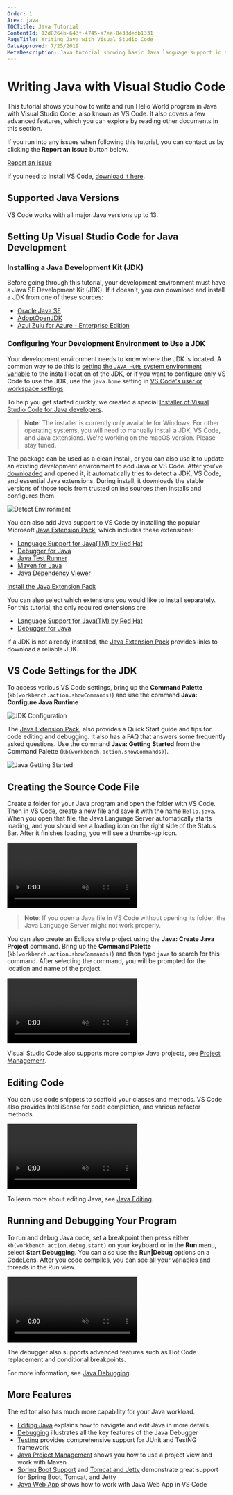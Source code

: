 ```yaml
---
Order: 1
Area: java
TOCTitle: Java Tutorial
ContentId: 12d8264b-643f-4745-a7ea-8433dedb1331
PageTitle: Writing Java with Visual Studio Code
DateApproved: 7/25/2019
MetaDescription: Java tutorial showing basic Java language support in the Visual Studio Code editor
---
```

# Writing Java with Visual Studio Code

This tutorial shows you how to write and run Hello World program in Java with Visual Studio Code, also known as VS Code. It also covers a few advanced features, which you can explore by reading other documents in this section.

If you run into any issues when following this tutorial, you can contact us by clicking the **Report an issue** button below.

<a class="tutorial-feedback-btn" onclick="reportIssue('java-tutorial', 'getting-started')" href="javascript:void(0)">Report an issue</a>

If you need to install VS Code, [download it here](https://code.visualstudio.com/download).

## Supported Java Versions

VS Code works with all major Java versions up to 13. 

## Setting Up Visual Studio Code for Java Development

### Installing a Java Development Kit (JDK)

Before going through this tutorial, your development environment must have a Java SE Development Kit (JDK). If it doesn't, you can
download and install a JDK from one of these sources:

* [Oracle Java SE](https://www.oracle.com/technetwork/java/javasds/index.html)
* [AdoptOpenJDK](https://adoptopenjdk.net/)
* [Azul Zulu for Azure - Enterprise Edition](https://www.azul.com/downloads/azure-only/zulu/)

### Configuring Your Development Environment to Use a JDK
Your development environment needs to know where the JDK is located. A common way to do this is [setting the `JAVA_HOME` system environment variable](https://docs.oracle.com/cd/E19182-01/821-0917/inst_jdk_javahome_t/index.html) to the install location of the JDK, or if you want to configure only VS Code to use the JDK, use the `java.home` setting in [VS Code's user or workspace settings](/docs/getstarted/settings.md).

To help you get started quickly, we created a special [Installer of Visual Studio Code for Java developers](https://aka.ms/vscode-java-installer-win).

> **Note**: The installer is currently only available for Windows. For other operating systems, you will need to manually install a JDK, VS Code, and Java extensions. We're working on the macOS version. Please stay tuned.

The package can be used as a clean install, or you can also use it to update an existing development environment to add Java or VS Code. After you've [downloaded](https://aka.ms/vscode-java-installer-win) and opened it, it automatically tries to detect a JDK, VS Code, and essential Java extensions. During install, it downloads the stable versions of those tools from trusted online sources then installs and configures them.

![Detect Environment](images/java-tutorial/detect-eng.png)

You can also add Java support to VS Code by installing the popular Microsoft [Java Extension Pack](https://marketplace.visualstudio.com/items?itemName=vscjava.vscode-java-pack), which includes these extensions:

* [Language Support for Java(TM) by Red Hat](https://marketplace.visualstudio.com/items?itemName=redhat.java)
* [Debugger for Java](https://marketplace.visualstudio.com/items?itemName=vscjava.vscode-java-debug)
* [Java Test Runner](https://marketplace.visualstudio.com/items?itemName=vscjava.vscode-java-test)
* [Maven for Java](https://marketplace.visualstudio.com/items?itemName=vscjava.vscode-maven)
* [Java Dependency Viewer](https://marketplace.visualstudio.com/items?itemName=vscjava.vscode-java-dependency)

<a class="tutorial-install-extension-btn" href="vscode:extension/vscjava.vscode-java-pack">Install the Java Extension Pack</a>

You can also select which extensions you would like to install separately. For this tutorial, the only required extensions are

* [Language Support for Java(TM) by Red Hat](https://marketplace.visualstudio.com/items?itemName=redhat.java)
* [Debugger for Java](https://marketplace.visualstudio.com/items?itemName=vscjava.vscode-java-debug)

If a JDK is not already installed, the [Java Extension Pack](https://marketplace.visualstudio.com/items?itemName=vscjava.vscode-java-pack) provides links to download a reliable JDK.

## VS Code Settings for the JDK

To access various VS Code settings, bring up the **Command Palette** (`kb(workbench.action.showCommands)`) and use the command **Java: Configure Java Runtime** 

![JDK Configuration](images/java-tutorial/jdk-configuration.png)

The [Java Extension Pack](https://marketplace.visualstudio.com/items?itemName=vscjava.vscode-java-pack), also provides a Quick Start guide and tips for code editing and debugging. It also has a FAQ that answers some frequently asked questions. Use the command **Java: Getting Started** from the Command Palette (`kb(workbench.action.showCommands)`). 

![Java Getting Started](images/java-tutorial/getting-started.png)

## Creating the Source Code File

Create a folder for your Java program and open the folder with VS Code. Then in VS Code, create a new file and save it with the name `Hello.java`. When you open that file, the Java Language Server automatically starts loading, and you should see a loading icon on the right side of the Status Bar. After it finishes loading, you will see a thumbs-up icon.

<video autoplay loop muted playsinline controls>
  <source src="/docs/java/java-tutorial/JavaHelloWorld.Standalone.mp4" type="video/mp4">
</video>

>**Note**: If you open a Java file in VS Code without opening its folder, the Java Language Server might not work properly.

You can also create an Eclipse style project using the **Java: Create Java Project** command. Bring up the **Command Palette**  (`kb(workbench.action.showCommands)`) and then type `java` to search for this command. After selecting the command, you will be prompted for the location and name of the project.

<video autoplay loop muted playsinline controls>
  <source src="/docs/java/java-tutorial/JavaHelloWorld.Project.mp4" type="video/mp4">
</video>

Visual Studio Code also supports more complex Java projects, see [Project Management](/docs/java/java-project.md).

## Editing Code

You can use code snippets to scaffold your classes and methods. VS Code also provides IntelliSense for code completion, and various refactor methods.

<video autoplay loop muted playsinline controls>
  <source src="/docs/java/java-tutorial/edit-code.mp4" type="video/mp4">
</video>

To learn more about editing Java, see [Java Editing](/docs/java/java-editing.md).

## Running and Debugging Your Program

To run and debug Java code, set a breakpoint then press either `kb(workbench.action.debug.start)` on your keyboard or in the **Run** menu, select **Start Debugging**. You can also use the **Run|Debug** options on a [CodeLens](/blogs/2017/02/12/code-lens-roundup.md). After you code compiles, you can see all your variables and threads in the Run view. 

<video autoplay loop muted playsinline controls>
  <source src="/docs/java/java-tutorial/run-debug.mp4" type="video/mp4">
</video>

The debugger also supports advanced features such as Hot Code replacement and conditional breakpoints.

For more information, see [Java Debugging](/docs/java/java-debugging.md).

## More Features

The editor also has much more capability for your Java workload.

* [Editing Java](/docs/java/java-editing.md) explains how to navigate and edit Java in more details
* [Debugging](/docs/java/java-debugging.md) illustrates all the key features of the Java Debugger
* [Testing](/docs/java/java-testing.md) provides comprehensive support for JUnit and TestNG framework
* [Java Project Management](/docs/java/java-project.md) shows you how to use a project view and work with Maven
* [Spring Boot Support](/docs/java/java-spring-boot.md) and [Tomcat and Jetty](/docs/java/java-tomcat-jetty.md) demonstrate great support for Spring Boot, Tomcat, and Jetty
* [Java Web App](/docs/java/java-webapp.md) shows how to work with Java Web App in VS Code
